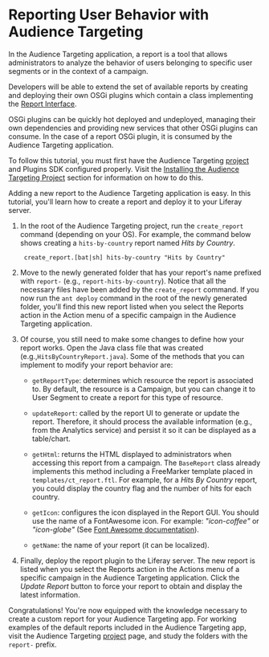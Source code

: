 # Reporting User Behavior with Audience Targeting [](id=reporting-user-behavior-with-audience-targeting)

In the Audience Targeting application, a report is a tool that allows
administrators to analyze the behavior of users belonging to specific user
segments or in the context of a campaign.

Developers will be able to extend the set of available reports by creating and
deploying their own OSGi plugins which contain a class implementing the
[Report Interface](https://github.com/liferay/liferay-apps-content-targeting/blob/master/content-targeting-api/service/com/liferay/content/targeting/api/model/Report.java).

OSGi plugins can be quickly hot deployed and undeployed, managing their own
dependencies and providing new services that other OSGi plugins can consume.
In the case of a report OSGi plugin, it is consumed by the Audience
Targeting application.

To follow this tutorial, you must first have the Audience Targeting
[project](https://github.com/liferay/liferay-apps-content-targeting) and
Plugins SDK configured properly. Visit the
[Installing the Audience Targeting Project](/develop/tutorials/-/knowledge_base/6-2/creating-new-audience-targeting-rule-types#installing-the-audience-targeting-project)
section for information on how to do this.

Adding a new report to the Audience Targeting application is easy. In this
tutorial, you'll learn how to create a report and deploy it to your Liferay
server.

1. In the root of the Audience Targeting project, run the `create_report`
   command (depending on your OS). For example, the command below shows creating
   a `hits-by-country` report named *Hits by Country*.

        create_report.[bat|sh] hits-by-country "Hits by Country"

2. Move to the newly generated folder that has your report's name prefixed with
   `report-` (e.g., `report-hits-by-country`). Notice that all the necessary
   files have been added by the `create_report` command. If you now run the `ant
   deploy` command in the root of the newly generated folder, you'll find this
   new report listed when you select the Reports action in the Action menu of a
   specific campaign in the Audience Targeting application.

3. Of course, you still need to make some changes to define how your report
   works. Open the Java class file that was created
   (e.g.,`HitsByCountryReport.java`). Some of the methods that you can implement
   to modify your report behavior are:

    * `getReportType`: determines which resource the report is associated to. By
    default, the resource is a Campaign, but you can change it to User Segment
    to create a report for this type of resource.

    * `updateReport`: called by the report UI to generate or update the report.
    Therefore, it should process the available information (e.g., from the
    Analytics service) and persist it so it can be displayed as a table/chart.

    * `getHtml`: returns the HTML displayed to administrators when accessing
    this report from a campaign. The `BaseReport` class already implements this
    method including a FreeMarker template placed in `templates/ct_report.ftl`.
    For example, for a *Hits By Country* report, you could display the country
    flag and the number of hits for each country.

    * `getIcon`: configures the icon displayed in the Report GUI. You should use
    the name of a FontAwesome icon. For example: *"icon-coffee"* or
    *"icon-globe"*
    (See [Font Awesome documentation](http://fortawesome.github.io/Font-Awesome/3.2.1/)).

    * `getName`: the name of your report (it can be localized).

4. Finally, deploy the report plugin to the Liferay server. The new report is
   listed when you select the Reports action in the Actions menu of a specific
   campaign in the Audience Targeting application. Click the *Update Report*
   button to force your report to obtain and display the latest information.

Congratulations! You're now equipped with the knowledge necessary to create a
custom report for your Audience Targeting app. For working examples of the
default reports included in the Audience Targeting app, visit the Audience
Targeting [project](https://github.com/liferay/liferay-apps-content-targeting)
page, and study the folders with the `report-` prefix.
